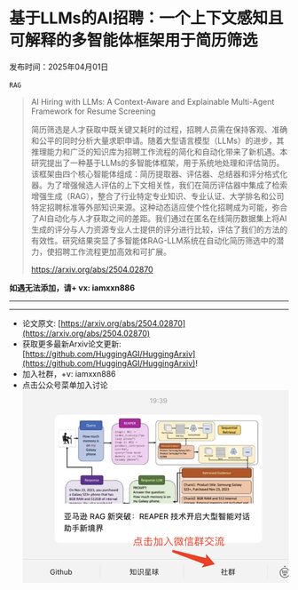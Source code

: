 # 基于LLMs的AI招聘：一个上下文感知且可解释的多智能体框架用于简历筛选
发布时间：2025年04月01日

`RAG`
> AI Hiring with LLMs: A Context-Aware and Explainable Multi-Agent Framework for Resume Screening
>
> 简历筛选是人才获取中既关键又耗时的过程，招聘人员需在保持客观、准确和公平的同时分析大量求职申请。随着大型语言模型（LLMs）的进步，其推理能力和广泛的知识库为招聘工作流程的简化和自动化带来了新机遇。本研究提出了一种基于LLMs的多智能体框架，用于系统地处理和评估简历。该框架由四个核心智能体组成：简历提取器、评估器、总结器和评分格式化器。为了增强候选人评估的上下文相关性，我们在简历评估器中集成了检索增强生成（RAG），整合了行业特定专业知识、专业认证、大学排名和公司特定招聘标准等外部知识来源。这种动态适应使个性化招聘成为可能，弥合了AI自动化与人才获取之间的差距。我们通过在匿名在线简历数据集上将AI生成的评分与人力资源专业人士提供的评分进行比较，评估了我们的方法的有效性。研究结果突显了多智能体RAG-LLM系统在自动化简历筛选中的潜力，使招聘工作流程更加高效和可扩展。
>
> https://arxiv.org/abs/2504.02870

**如遇无法添加，请+ vx: iamxxn886**
<hr />


<hr />

- 论文原文: [https://arxiv.org/abs/2504.02870](https://arxiv.org/abs/2504.02870)
- 获取更多最新Arxiv论文更新: [https://github.com/HuggingAGI/HuggingArxiv](https://github.com/HuggingAGI/HuggingArxiv)!
- 加入社群，+v: iamxxn886
- 点击公众号菜单加入讨论
![](https://raw.githubusercontent.com/HuggingAGI/wx_assets/main/2024/07/31/1722434818326-94339e92-22f1-4472-9d27-fed232f70b5d.jpeg)